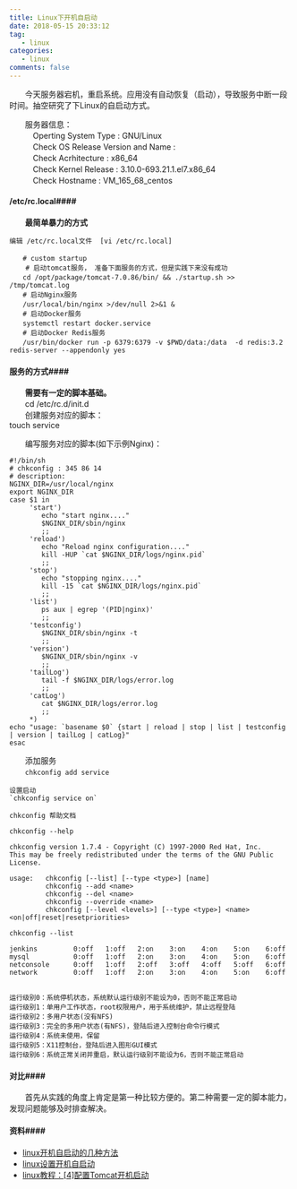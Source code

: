 ```yaml
---
title: Linux下开机自启动
date: 2018-05-15 20:33:12
tag:
   - linux   
categories:  
   - linux  
comments: false
---
```


　　今天服务器宕机，重启系统。应用没有自动恢复（启动），导致服务中断一段时间。抽空研究了下Linux的自启动方式。                            

　　服务器信息：                      
　　　Operting System Type :  GNU/Linux            
　　　Check OS Release Version and Name :                 
　　　Check Acrhitecture :  x86_64                  
　　　Check Kernel Release :  3.10.0-693.21.1.el7.x86_64                  
　　　Check Hostname :  VM_165_68_centos                 

#### /etc/rc.local####

　　**最简单暴力的方式**                   

    编辑 /etc/rc.local文件  [vi /etc/rc.local]               
```
　　# custom startup
    # 启动tomcat服务， 准备下面服务的方式，但是实践下来没有成功
　　cd /opt/package/tomcat-7.0.86/bin/ && ./startup.sh >> /tmp/tomcat.log 
　　# 启动Nginx服务
　　/usr/local/bin/nginx >/dev/null 2>&1 &
　　# 启动Docker服务
　　systemctl restart docker.service
　　# 启动Docker Redis服务
　　/usr/bin/docker run -p 6379:6379 -v $PWD/data:/data  -d redis:3.2 redis-server --appendonly yes
```

#### 服务的方式####

　　**需要有一定的脚本基础。**                       
　　cd /etc/rc.d/init.d                           
　　创建服务对应的脚本：                    
	touch service               

　　编写服务对应的脚本(如下示例Nginx)：           
```
#!/bin/sh
# chkconfig : 345 86 14
# description:
NGINX_DIR=/usr/local/nginx
export NGINX_DIR
case $1 in
     'start')
        echo "start nginx...."
        $NGINX_DIR/sbin/nginx
        ;;
     'reload')
        echo "Reload nginx configuration...."
        kill -HUP `cat $NGINX_DIR/logs/nginx.pid`
        ;;
     'stop')
        echo "stopping nginx...."
        kill -15 `cat $NGINX_DIR/logs/nginx.pid`
        ;;
     'list')
        ps aux | egrep '(PID|nginx)'
        ;;
     'testconfig')
        $NGINX_DIR/sbin/nginx -t
        ;;
     'version')
        $NGINX_DIR/sbin/nginx -v
        ;;
     'tailLog')
        tail -f $NGINX_DIR/logs/error.log
        ;;
     'catLog')
        cat $NGINX_DIR/logs/error.log
        ;;
     *)
echo "usage: `basename $0` {start | reload | stop | list | testconfig | version | tailLog | catLog}"
esac
```  

　　添加服务        
　　`chkconfig add service`            

    设置启动               
    `chkconfig service on`                 

```
chkconfig 帮助文档

chkconfig --help

chkconfig version 1.7.4 - Copyright (C) 1997-2000 Red Hat, Inc.
This may be freely redistributed under the terms of the GNU Public License.

usage:   chkconfig [--list] [--type <type>] [name]
         chkconfig --add <name>
         chkconfig --del <name>
         chkconfig --override <name>
         chkconfig [--level <levels>] [--type <type>] <name> <on|off|reset|resetpriorities>

chkconfig --list

jenkins        	0:off	1:off	2:on	3:on	4:on	5:on	6:off
mysql          	0:off	1:off	2:on	3:on	4:on	5:on	6:off
netconsole     	0:off	1:off	2:off	3:off	4:off	5:off	6:off
network        	0:off	1:off	2:on	3:on	4:on	5:on	6:off


运行级别0：系统停机状态，系统默认运行级别不能设为0，否则不能正常启动
运行级别1：单用户工作状态，root权限用户，用于系统维护，禁止远程登陆
运行级别2：多用户状态(没有NFS)
运行级别3：完全的多用户状态(有NFS)，登陆后进入控制台命令行模式
运行级别4：系统未使用，保留
运行级别5：X11控制台，登陆后进入图形GUI模式
运行级别6：系统正常关闭并重启，默认运行级别不能设为6，否则不能正常启动

```


#### 对比####

　　首先从实践的角度上肯定是第一种比较方便的。第二种需要一定的脚本能力，发现问题能够及时排查解决。              

#### 资料####

- [linux开机自启动的几种方法](https://blog.csdn.net/aggressive_snail/article/details/50640187)
- [linux设置开机自启动](https://www.cnblogs.com/ssooking/p/6094740.html)
- [linux教程：[4]配置Tomcat开机启动](https://jingyan.baidu.com/article/6525d4b1382f0aac7d2e9421.html)